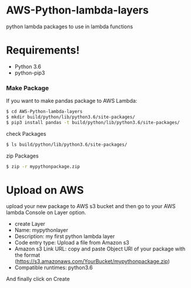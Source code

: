 # AWS-Python-lambda-layers
python lambda packages to use in lambda functions

# Requirements!

  - Python 3.6
  - python-pip3
  
### Make Package

If you want to make pandas package to AWS Lambda:

```sh
$ cd AWS-Python-lambda-layers
$ mkdir build/python/lib/python3.6/site-packages/
$ pip3 install pandas -t build/python/lib/python3.6/site-packages/
```

check Packages

```sh
$ ls build/python/lib/python3.6/site-packages/
```
zip Packages

```sh
$ zip -r mypythonpackage.zip
```

# Upload on AWS
upload your new package to AWS s3 bucket and then go to your AWS lambda Console on Layer option.

- create Layer
- Name: mypythonlayer
- Description: my first  python lambda layer
- Code entry type: Upload a file from Amazon s3
- Amazon s3 Link URL: copy and paste Object URl of your package with the format (https://s3.amazonaws.com/YourBucket/mypythonpackage.zip)
- Compatible runtimes: python3.6

And finally click on Create

